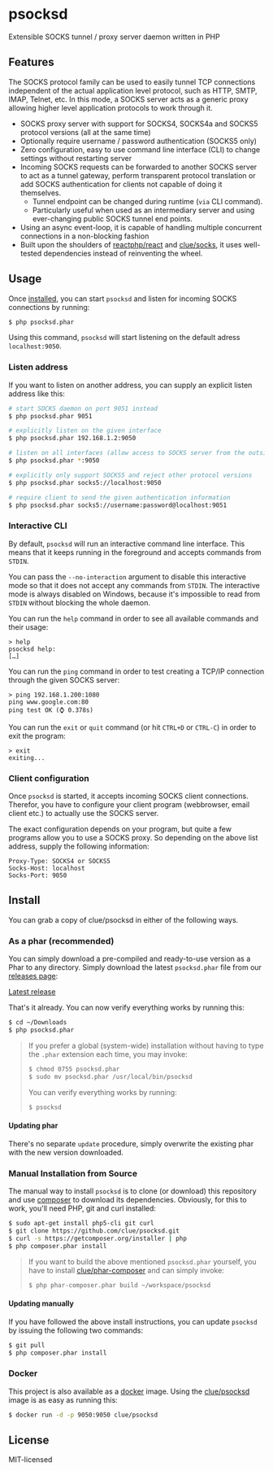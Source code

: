 psocksd
=======

Extensible SOCKS tunnel / proxy server daemon written in PHP

## Features

The SOCKS protocol family can be used to easily tunnel TCP connections independent
of the actual application level protocol, such as HTTP, SMTP, IMAP, Telnet, etc.
In this mode, a SOCKS server acts as a generic proxy allowing higher level application protocols to work through it.

*   SOCKS proxy server with support for SOCKS4, SOCKS4a and SOCKS5 protocol versions (all at the same time)
*   Optionally require username / password authentication (SOCKS5 only)
*   Zero configuration, easy to use command line interface (CLI) to change settings without restarting server
*   Incoming SOCKS requests can be forwarded to another SOCKS server to act as a tunnel gateway,
perform transparent protocol translation or add SOCKS authentication for clients not capable of doing it themselves.
    *   Tunnel endpoint can be changed during runtime (`via` CLI command).
    *   Particularly useful when used as an intermediary server and using ever-changing public SOCKS tunnel end points.
*   Using an async event-loop, it is capable of handling multiple concurrent connections in a non-blocking fashion
*   Built upon the shoulders of [reactphp/react](https://github.com/reactphp/react) and
[clue/socks](https://github.com/clue/socks), it uses well-tested dependencies instead of reinventing the wheel.

## Usage

Once [installed](#install), you can start `psocksd` and listen for incoming SOCKS connections by running:

```bash
$ php psocksd.phar
```

Using this command, `psocksd` will start listening on the default adress `localhost:9050`.

### Listen address

If you want to listen on another address, you can supply an explicit
listen address like this:

```bash
# start SOCKS daemon on port 9051 instead
$ php psocksd.phar 9051

# explicitly listen on the given interface
$ php psocksd.phar 192.168.1.2:9050

# listen on all interfaces (allow access to SOCKS server from the outside)
$ php psocksd.phar *:9050

# explicitly only support SOCKS5 and reject other protocol versions
$ php psocksd.phar socks5://localhost:9050

# require client to send the given authentication information
$ php psocksd.phar socks5://username:password@localhost:9051
```

### Interactive CLI

By default, `psocksd` will run an interactive command line interface.
This means that it keeps running in the foreground and accepts commands from
`STDIN`.

You can pass the `--no-interaction` argument to disable this interactive mode
so that it does not accept any commands from `STDIN`.
The interactive mode is always disabled on Windows, because it's impossible to
read from `STDIN` without blocking the whole daemon.

You can run the `help` command in order to see all available commands and their
usage:

```
> help
psocksd help:
[…]
```

You can run the `ping` command in order to test creating a TCP/IP connection
through the given SOCKS server:

```
> ping 192.168.1.200:1080
ping www.google.com:80
ping test OK (⌚ 0.378s)
```

You can run the `exit` or `quit` command (or hit `CTRL+D` or `CTRL-C`) in
order to exit the program:

```
> exit
exiting...
```

### Client configuration

Once `psocksd` is started, it accepts incoming SOCKS client connections.
Therefor, you have to configure your client program (webbrowser, email client etc.) to actually use the SOCKS server.

The exact configuration depends on your program, but quite a few programs allow you to use a SOCKS proxy.
So depending on the above list address, supply the following information:

```
Proxy-Type: SOCKS4 or SOCKS5
Socks-Host: localhost
Socks-Port: 9050
```

## Install

You can grab a copy of clue/psocksd in either of the following ways.

### As a phar (recommended)

You can simply download a pre-compiled and ready-to-use version as a Phar
to any directory.
Simply download the latest `psocksd.phar` file from our
[releases page](https://github.com/clue/psocksd/releases):

[Latest release](https://github.com/clue/psocksd/releases/latest)

That's it already. You can now verify everything works by running this:

```bash
$ cd ~/Downloads
$ php psocksd.phar
```

> If you prefer a global (system-wide) installation without having to type the `.phar` extension
each time, you may invoke:
> 
> ```bash
> $ chmod 0755 psocksd.phar
> $ sudo mv psocksd.phar /usr/local/bin/psocksd
> ```
>
> You can verify everything works by running:
> 
> ```bash
> $ psocksd
> ```

#### Updating phar

There's no separate `update` procedure, simply overwrite the existing phar with the new version downloaded.

### Manual Installation from Source

The manual way to install `psocksd` is to clone (or download) this repository
and use [composer](http://getcomposer.org) to download its dependencies.
Obviously, for this to work, you'll need PHP, git and curl installed:

```bash
$ sudo apt-get install php5-cli git curl
$ git clone https://github.com/clue/psocksd.git
$ curl -s https://getcomposer.org/installer | php
$ php composer.phar install
```

> If you want to build the above mentioned `psocksd.phar` yourself, you have
to install [clue/phar-composer](https://github.com/clue/phar-composer#install)
and can simply invoke:
>
> ```bash
> $ php phar-composer.phar build ~/workspace/psocksd
> ```

#### Updating manually

If you have followed the above install instructions, you can update `psocksd` by issuing the following two commands:

```bash
$ git pull
$ php composer.phar install
```

### Docker

This project is also available as a [docker](https://www.docker.com/) image.
Using the [clue/psocksd](https://registry.hub.docker.com/u/clue/psocksd/) image is as easy as running this:

```bash
$ docker run -d -p 9050:9050 clue/psocksd
```

## License

MIT-licensed
